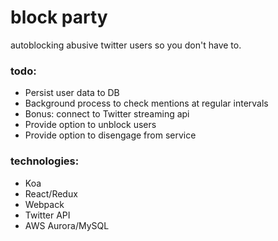 # block party

autoblocking abusive twitter users so you don't have to.

### todo:
- Persist user data to DB
- Background process to check mentions at regular intervals
- Bonus: connect to Twitter streaming api
- Provide option to unblock users
- Provide option to disengage from service

### technologies:
- Koa
- React/Redux
- Webpack
- Twitter API
- AWS Aurora/MySQL
